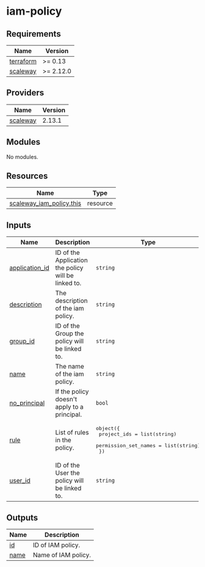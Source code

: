 # iam-policy

<!-- BEGINNING OF PRE-COMMIT-TERRAFORM DOCS HOOK -->
## Requirements

| Name | Version |
|------|---------|
| <a name="requirement_terraform"></a> [terraform](#requirement\_terraform) | >= 0.13 |
| <a name="requirement_scaleway"></a> [scaleway](#requirement\_scaleway) | >= 2.12.0 |

## Providers

| Name | Version |
|------|---------|
| <a name="provider_scaleway"></a> [scaleway](#provider\_scaleway) | 2.13.1 |

## Modules

No modules.

## Resources

| Name | Type |
|------|------|
| [scaleway_iam_policy.this](https://registry.terraform.io/providers/scaleway/scaleway/latest/docs/resources/iam_policy) | resource |

## Inputs

| Name | Description | Type | Default | Required |
|------|-------------|------|---------|:--------:|
| <a name="input_application_id"></a> [application\_id](#input\_application\_id) | ID of the Application the policy will be linked to. | `string` | `null` | no |
| <a name="input_description"></a> [description](#input\_description) | The description of the iam policy. | `string` | `null` | no |
| <a name="input_group_id"></a> [group\_id](#input\_group\_id) | ID of the Group the policy will be linked to. | `string` | `null` | no |
| <a name="input_name"></a> [name](#input\_name) | The name of the iam policy. | `string` | `null` | no |
| <a name="input_no_principal"></a> [no\_principal](#input\_no\_principal) | If the policy doesn't apply to a principal. | `bool` | `null` | no |
| <a name="input_rule"></a> [rule](#input\_rule) | List of rules in the policy. | <pre>object({<br>    project_ids          = list(string)<br>    permission_set_names = list(string)<br>  })</pre> | <pre>{<br>  "permission_set_names": null,<br>  "project_ids": null<br>}</pre> | no |
| <a name="input_user_id"></a> [user\_id](#input\_user\_id) | ID of the User the policy will be linked to. | `string` | `null` | no |

## Outputs

| Name | Description |
|------|-------------|
| <a name="output_id"></a> [id](#output\_id) | ID of IAM policy. |
| <a name="output_name"></a> [name](#output\_name) | Name of IAM policy. |
<!-- END OF PRE-COMMIT-TERRAFORM DOCS HOOK -->
